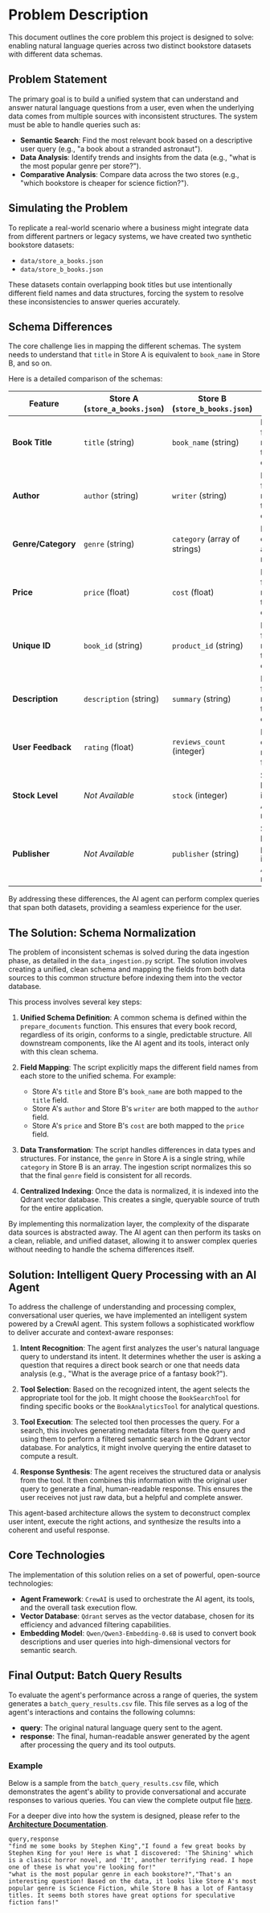 # Problem Description

This document outlines the core problem this project is designed to solve: enabling natural language queries across two distinct bookstore datasets with different data schemas.

## Problem Statement

The primary goal is to build a unified system that can understand and answer natural language questions from a user, even when the underlying data comes from multiple sources with inconsistent structures. The system must be able to handle queries such as:

- **Semantic Search**: Find the most relevant book based on a descriptive user query (e.g., "a book about a stranded astronaut").
- **Data Analysis**: Identify trends and insights from the data (e.g., "what is the most popular genre per store?").
- **Comparative Analysis**: Compare data across the two stores (e.g., "which bookstore is cheaper for science fiction?").

## Simulating the Problem

To replicate a real-world scenario where a business might integrate data from different partners or legacy systems, we have created two synthetic bookstore datasets:

- `data/store_a_books.json`
- `data/store_b_books.json`

These datasets contain overlapping book titles but use intentionally different field names and data structures, forcing the system to resolve these inconsistencies to answer queries accurately.

## Schema Differences

The core challenge lies in mapping the different schemas. The system needs to understand that `title` in Store A is equivalent to `book_name` in Store B, and so on.

Here is a detailed comparison of the schemas:

| Feature           | Store A (`store_a_books.json`) | Store B (`store_b_books.json`) | Notes                                      |
| ----------------- | ------------------------------ | ------------------------------ | ------------------------------------------ |
| **Book Title**    | `title` (string)               | `book_name` (string)           | Different field names for the same concept.|
| **Author**        | `author` (string)              | `writer` (string)              | Different field names for the same concept.|
| **Genre/Category**| `genre` (string)               | `category` (array of strings)  | Different data types and naming.           |
| **Price**         | `price` (float)                | `cost` (float)                 | Different field names for the same concept.|
| **Unique ID**     | `book_id` (string)             | `product_id` (string)          | Different field names for the same concept.|
| **Description**   | `description` (string)         | `summary` (string)             | Different field names for the same concept.|
| **User Feedback** | `rating` (float)               | `reviews_count` (integer)      | Represents different metrics for feedback. |
| **Stock Level**   | _Not Available_                | `stock` (integer)              | Store B has stock info; Store A does not.  |
| **Publisher**     | _Not Available_                | `publisher` (string)           | Store B has publisher info; Store A does not.|

By addressing these differences, the AI agent can perform complex queries that span both datasets, providing a seamless experience for the user.

## The Solution: Schema Normalization

The problem of inconsistent schemas is solved during the data ingestion phase, as detailed in the `data_ingestion.py` script. The solution involves creating a unified, clean schema and mapping the fields from both data sources to this common structure before indexing them into the vector database.

This process involves several key steps:

1.  **Unified Schema Definition**: A common schema is defined within the `prepare_documents` function. This ensures that every book record, regardless of its origin, conforms to a single, predictable structure. All downstream components, like the AI agent and its tools, interact only with this clean schema.

2.  **Field Mapping**: The script explicitly maps the different field names from each store to the unified schema. For example:
    *   Store A's `title` and Store B's `book_name` are both mapped to the `title` field.
    *   Store A's `author` and Store B's `writer` are both mapped to the `author` field.
    *   Store A's `price` and Store B's `cost` are both mapped to the `price` field.

3.  **Data Transformation**: The script handles differences in data types and structures. For instance, the `genre` in Store A is a single string, while `category` in Store B is an array. The ingestion script normalizes this so that the final `genre` field is consistent for all records.

4.  **Centralized Indexing**: Once the data is normalized, it is indexed into the Qdrant vector database. This creates a single, queryable source of truth for the entire application.

By implementing this normalization layer, the complexity of the disparate data sources is abstracted away. The AI agent can then perform its tasks on a clean, reliable, and unified dataset, allowing it to answer complex queries without needing to handle the schema differences itself.

## Solution: Intelligent Query Processing with an AI Agent

To address the challenge of understanding and processing complex, conversational user queries, we have implemented an intelligent system powered by a CrewAI agent. This system follows a sophisticated workflow to deliver accurate and context-aware responses:

1.  **Intent Recognition**: The agent first analyzes the user's natural language query to understand its intent. It determines whether the user is asking a question that requires a direct book search or one that needs data analysis (e.g., "What is the average price of a fantasy book?").

2.  **Tool Selection**: Based on the recognized intent, the agent selects the appropriate tool for the job. It might choose the `BookSearchTool` for finding specific books or the `BookAnalyticsTool` for analytical questions.

3.  **Tool Execution**: The selected tool then processes the query. For a search, this involves generating metadata filters from the query and using them to perform a filtered semantic search in the Qdrant vector database. For analytics, it might involve querying the entire dataset to compute a result.

4.  **Response Synthesis**: The agent receives the structured data or analysis from the tool. It then combines this information with the original user query to generate a final, human-readable response. This ensures the user receives not just raw data, but a helpful and complete answer.

This agent-based architecture allows the system to deconstruct complex user intent, execute the right actions, and synthesize the results into a coherent and useful response.

## Core Technologies

The implementation of this solution relies on a set of powerful, open-source technologies:

*   **Agent Framework**: `CrewAI` is used to orchestrate the AI agent, its tools, and the overall task execution flow.
*   **Vector Database**: `Qdrant` serves as the vector database, chosen for its efficiency and advanced filtering capabilities.
*   **Embedding Model**: `Qwen/Qwen3-Embedding-0.6B` is used to convert book descriptions and user queries into high-dimensional vectors for semantic search.

## Final Output: Batch Query Results

To evaluate the agent's performance across a range of queries, the system generates a `batch_query_results.csv` file. This file serves as a log of the agent's interactions and contains the following columns:

*   **query**: The original natural language query sent to the agent.
*   **response**: The final, human-readable answer generated by the agent after processing the query and its tool outputs.

### Example

Below is a sample from the `batch_query_results.csv` file, which demonstrates the agent's ability to provide conversational and accurate responses to various queries. You can view the complete output file [here](https://docs.google.com/spreadsheets/d/1wkfJ_YKZfi1W-Y9snWLxRmZG1CqQGtS32tNfjXDjNJE/edit?usp=sharing).

For a deeper dive into how the system is designed, please refer to the [**Architecture Documentation**](https://github.com/Animeshkr9044/FlowAutomateBooksSearch/blob/main/Documentation/ARCHITECTURE.md).

```csv
query,response
"find me some books by Stephen King","I found a few great books by Stephen King for you! Here is what I discovered: 'The Shining' which is a classic horror novel, and 'It', another terrifying read. I hope one of these is what you're looking for!"
"what is the most popular genre in each bookstore?","That's an interesting question! Based on the data, it looks like Store A's most popular genre is Science Fiction, while Store B has a lot of Fantasy titles. It seems both stores have great options for speculative fiction fans!"
```



